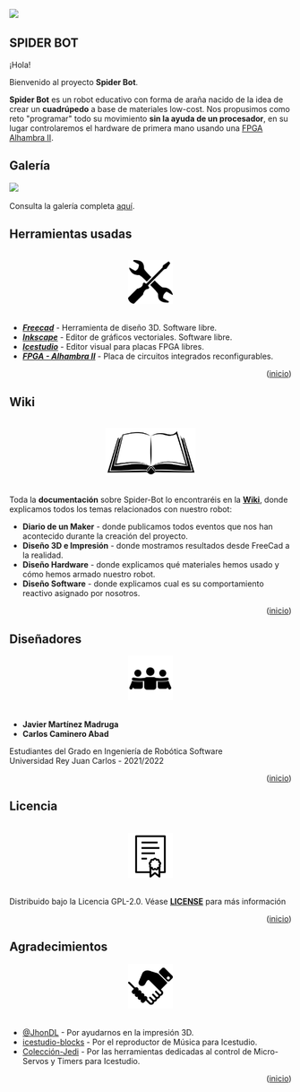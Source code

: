 <div id="top"></div>

![](https://github.com/jmrtzma/Mecatronica-proyecto/blob/main/wiki/README/portada.gif)

## SPIDER BOT
¡Hola!

Bienvenido al proyecto **Spider Bot**.

**Spider Bot** es un robot educativo con forma de araña nacido de la idea de crear un **cuadrúpedo** a base de materiales low-cost. Nos propusimos como reto "programar" todo su movimiento **sin la ayuda de un procesador**, en su lugar controlaremos el hardware de primera mano usando una [FPGA Alhambra II](https://github.com/FPGAwars/Alhambra-II-FPGA).

## Galería

![](https://github.com/jmrtzma/Mecatronica-proyecto/blob/main/wiki/README/galeria.gif)

Consulta la galería completa [aquí](https://github.com/jmrtzma/Mecatronica-proyecto/wiki/Galer%C3%ADa).

## Herramientas usadas
<br />
<div align="center">
  <a href="https://github.com/jmrtzma/Mecatronica-proyecto">
    <img src="/wiki/README/herramientas.png" alt="Herrarmientas" width="80" height="78">
  </a>
</div>
<br />

* [**_Freecad_**](https://www.freecadweb.org/) - Herramienta de diseño 3D. Software libre.
* [**_Inkscape_**](https://inkscape.org/es/) - Editor de gráficos vectoriales. Software libre.
* [**_Icestudio_**](https://github.com/FPGAwars/icestudio) - Editor visual para placas FPGA libres.
* [**_FPGA - Alhambra II_**](https://github.com/FPGAwars/Alhambra-II-FPGA) - Placa de circuitos integrados reconfigurables.

<p align="right">(<a href="#top">inicio</a>)</p>

## Wiki

<br />
<div align="center">
  <a href="https://github.com/jmrtzma/Mecatronica-proyecto">
    <img src="/wiki/README/book.png" alt="Wiki" width="161" height="85">
  </a>
</div>
<br />

Toda la **documentación** sobre Spider-Bot lo encontraréis en la [**Wiki**](https://github.com/jmrtzma/Mecatronica-proyecto/wiki), donde explicamos todos los temas relacionados con nuestro robot:
- **Diario de un Maker** - donde publicamos todos eventos que nos han acontecido durante la creación del proyecto.
- **Diseño 3D e Impresión** - donde mostramos resultados desde FreeCad a la realidad.
- **Diseño Hardware** - donde explicamos qué materiales hemos usado y cómo hemos armado nuestro robot.
- **Diseño Software** - donde explicamos cual es su comportamiento reactivo asignado por nosotros.

<p align="right">(<a href="#top">inicio</a>)</p>

## Diseñadores
<div align="center">
  <a href="https://github.com/jmrtzma/Mecatronica-proyecto">
    <img src="/wiki/README/equipo.png" alt="equipo" width="80" height="80">
  </a>
</div>
<br />

* **Javier Martínez Madruga**  
* **Carlos Caminero Abad**

Estudiantes del Grado en Ingeniería de Robótica Software  
Universidad Rey Juan Carlos - 2021/2022

<p align="right">(<a href="#top">inicio</a>)</p>


## Licencia

<br />
<div align="center">
  <a href="https://github.com/jmrtzma/Mecatronica-proyecto">
    <img src="/wiki/README/licencia.png" alt="Herrarmientas" width="80" height="80">
  </a>
</div>
<br />

Distribuido bajo la Licencia GPL-2.0. Véase [**LICENSE**](https://github.com/jmrtzma/Mecatronica-proyecto/blob/main/LICENSE) para más información

<p align="right">(<a href="#top">inicio</a>)</p>


## Agradecimientos
<div align="center">
  <a href="https://github.com/jmrtzma/Mecatronica-proyecto">
    <img src="/wiki/README/agradecimientos.png" alt="Herrarmientas" width="80" height="80">
  </a>
</div>
<br />

* [@JhonDL](https://github.com/JhonDL) - Por ayudarnos en la impresión 3D.
* [icestudio-blocks](https://github.com/FPGAwars/icestudio-blocks) - Por el reproductor de Música para Icestudio.
* [Colección-Jedi](https://github.com/FPGAwars/Collection-Jedi) - Por las herramientas dedicadas al control de Micro-Servos y Timers para Icestudio.

<p align="right">(<a href="#top">inicio</a>)</p>
